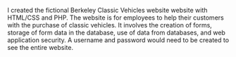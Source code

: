 I created the fictional Berkeley Classic Vehicles website website with HTML/CSS and PHP. The website is for employees to help their customers with the purchase of classic vehicles.  It involves the creation of forms, storage of form data in the database, use of data from databases, and web application security. A username and password would need to be created to see the entire website.  
